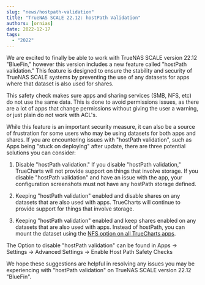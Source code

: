 ```yaml
---
slug: "news/hostpath-validation"
title: "TrueNAS SCALE 22.12: hostPath Validation"
authors: [ornias]
date: 2022-12-17
tags:
  - "2022"
---
```


We are excited to finally be able to work with TrueNAS SCALE version 22.12 "BlueFin," however this version includes a new feature called "hostPath validation." This feature is designed to ensure the stability and security of TrueNAS SCALE systems by preventing the use of any datasets for apps where that dataset is also used for shares.

This safety check makes sure apps and sharing services (SMB, NFS, etc) do not use the same data. This is done to avoid permissions issues, as there are a lot of apps that change permissions without giving the user a warning, or just plain do not work with ACL's.

While this feature is an important security measure, it can also be a source of frustration for some users who may be using datasets for both apps and shares. If you are encountering issues with "hostPath validation", such as Apps being "stuck on deploying" after update, there are three potential solutions you can consider:

1. Disable "hostPath validation." If you disable "hostPath validation," TrueCharts will not provide support on things that involve storage. If you disable "hostPath validation" and have an issue with the app, your configuration screenshots must not have any hostPath storage defined.

2. Keeping "hostPath validation" enabled and disable shares on any datasets that are also used with apps. TrueCharts will continue to provide support for things that involve storage.

3. Keeping "hostPath validation" enabled and keep shares enabled on any datasets that are also used with apps. Instead of hostPath, you can mount the dataset using the [NFS option on all TrueCharts apps](/scale/guides/nfs-share).

The Option to disable "hostPath validation" can be found in Apps -> Settings -> Advanced Settings -> Enable Host Path Safety Checks

We hope these suggestions are helpful in resolving any issues you may be experiencing with "hostPath validation" on TrueNAS SCALE version 22.12 "BlueFin".
